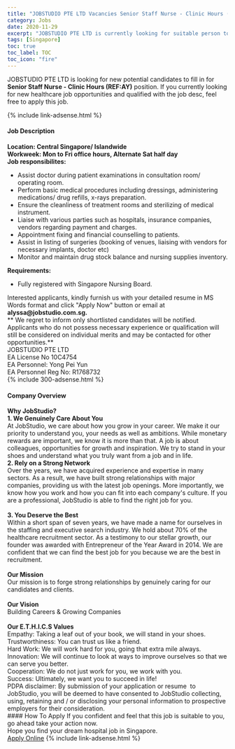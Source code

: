 ```yaml
---
title: "JOBSTUDIO PTE LTD Vacancies Senior Staff Nurse - Clinic Hours (REF:AY)" 
category: Jobs 
date: 2020-11-29 
excerpt: "JOBSTUDIO PTE LTD is currently looking for suitable person to fill in the Senior Staff Nurse - Clinic Hours (REF:AY) which positioned at Singapore" 
tags: [Singapore] 
toc: true 
toc_label: TOC 
toc_icon: "fire" 
--- 
```


<p>JOBSTUDIO PTE LTD is looking for new potential candidates to fill in for <b>Senior Staff Nurse - Clinic Hours (REF:AY)</b> position. If you currently looking for new healthcare job opportunities and qualified with the job desc, feel free to apply this job.
</p>{% include link-adsense.html %} 
<div><div><div><h4>Job Description</h4></div></div><div><div><span><div><div><div><strong>Location: Central Singapore/ Islandwide<br>Workweek: Mon to Fri office hours, Alternate Sat half day</strong></div><div><strong>Job responsibilites:</strong></div><ul><li>Assist doctor during patient examinations in consultation room/ operating room.</li><li>Perform basic medical procedures including dressings, administering medications/ drug refills, x-rays preparation.</li><li>Ensure the cleanliness of treatment rooms and sterilizing of medical instrument.</li><li>Liaise with various parties such as hospitals, insurance companies, vendors regarding payment and charges.</li><li>Appointment fixing and financial counselling to patients.</li><li>Assist in listing of surgeries (booking of venues, liaising with vendors for necessary implants, doctor etc)</li><li>Monitor and maintain drug stock balance and nursing supplies inventory.</li></ul><div><strong>Requirements:</strong></div><ul><li>Fully registered with Singapore Nursing Board.</li></ul><div>Interested applicants, kindly furnish us with your detailed resume in MS Words format and click "Apply Now" button or email at <strong>alyssa@jobstudio.com.sg.&#160;</strong></div><div>** We regret to inform only shortlisted candidates will be notified. Applicants who do not possess necessary experience or qualification will still be considered on individual merits and may be contacted for other opportunities.**</div><div>JOBSTUDIO PTE LTD<br>EA License No 10C4754<br>EA Personnel: Yong Pei Yun<br>EA Personnel Reg No: R1768732</div></div></div></span></div></div></div> 
{% include 300-adsense.html %} 
<div><div><div><h4>Company Overview</h4></div></div><div><div><span><div><div><div><strong>Why JobStudio?</strong></div><div><strong>1. We Genuinely Care About You</strong><br>At JobStudio, we care about how you grow in your career. We make it our priority to understand you, your needs as well as ambitions. While monetary rewards are important, we know it is more than that. A job is about colleagues, opportunities for growth and inspiration. We try to stand in your shoes and understand what you truly want from a job and in life.</div><div><strong>2. Rely on a Strong Network</strong><br>Over the years, we have acquired experience and expertise in many sectors. As a result, we have built strong relationships with major companies, providing us with the latest job openings. More importantly, we know how you work and how you can fit into each company's culture. If you are a professional, JobStudio is able to find the right job for you.</div><div><br><strong>3. You Deserve the Best</strong><br>Within a short span of seven years, we have made a name for ourselves in the staffing and executive search industry. We hold about 70% of the healthcare recruitment sector. As a testimony to our stellar growth, our founder was awarded with Entrepreneur of the Year Award in 2014. We are confident that we can find the best job for you because we are the best in recruitment.</div><div><br><strong>Our Mission</strong><br>Our mission is to forge strong relationships by genuinely caring for our candidates and clients.</div><div><br><strong>Our Vision</strong><br>Building Careers &amp; Growing Companies</div><div><br><strong>Our E.T.H.I.C.S Values</strong></div><div>Empathy: Taking a leaf out of your book, we will stand in your shoes.</div><div>Trustworthiness: You can trust us like a friend.</div><div>Hard Work: We will work hard for you, going that extra mile always.</div><div>Innovation: We will continue to look at ways to improve ourselves so that we can serve you better.</div><div>Cooperation: We do not just work for you, we work with you.</div><div>Success: Ultimately, we want you to succeed in life!</div><div>PDPA disclaimer: By submission of your application or resume&#160; to JobStudio, you will be deemed to have consented to JobStudio collecting, using, retaining and / or disclosing your personal information to prospective employers for their consideration.&#160;</div></div></div></span></div></div></div> 
#### How To Apply 
If you confident and feel that this job is suitable to you, go ahead take your action now. <br/> 
Hope you find your dream hospital job in Singapore. <br/> 
<a href="https://www.jobstreet.com.my/en/job/senior-staff-nurse-clinic-hours-ref:ay-8222596/origin/sg?jobId=jobstreet-sg-job-8222596&sectionRank=16&token=0~af1a4e09-d664-4585-867a-9356762ed83a&fr=SRP%20View%20In%20New%20Ta" class="btn btn--warning" target="_blank" rel="nofollow noopenner">Apply Online</a> 
{% include link-adsense.html %} 